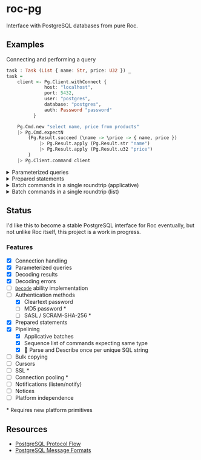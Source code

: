 # roc-pg

Interface with PostgreSQL databases from pure Roc.

## Examples

Connecting and performing a query

```haskell
task : Task (List { name: Str, price: U32 }) _
task =
    client <- Pg.Client.withConnect {
              host: "localhost",
              port: 5432,
              user: "postgres",
              database: "postgres",
              auth: Password "password"
          }

    Pg.Cmd.new "select name, price from products"
    |> Pg.Cmd.expectN
        (Pg.Result.succeed (\name -> \price -> { name, price })
            |> Pg.Result.apply (Pg.Result.str "name")
            |> Pg.Result.apply (Pg.Result.u32 "price")
        )
    |> Pg.Client.command client
```

<details>
<summary>
Parameterized queries
</summary>

```elm
Pg.Cmd.new "select name, price from products where id = $1"
|> Pg.Cmd.bind [ Pg.Cmd.u32 productId ]
|> Pg.Cmd.expect1
    (Pg.Result.succeed (\name -> \price -> { name, price })
        |> Pg.Result.apply (Pg.Result.str "name")
        |> Pg.Result.apply (Pg.Result.u32 "price")
    )
|> Pg.Client.command client
```

</details>

<details>
<summary>
Prepared statements
</summary>

```elm
selectProduct <-
    "select name from products where id = $1"
    |> Pg.Client.prepare { client, name: "selectProduct" }
    |> await

selectProduct
|> Pg.Cmd.bind [ Pg.Cmd.u32 productId ]
|> Pg.Cmd.expect1 (Pg.Result.str "name")
|> Pg.Client.command client

```

</details>

<details>
<summary>
Batch commands in a single roundtrip (applicative)
</summary>

```elm
Pg.Batch.succeed (\product -> \user -> { product, user })
|> Pg.Batch.with
    (
      selectProduct
      |> Pg.Cmd.bind [ Pg.Cmd.u32 productId ]
      |> Pg.Cmd.expect1 (Pg.Result.str "name")
    )
|> Pg.Batch.with
    (
      Pg.Cmd.new "select name, phone from user where id = $1"
      |> Pg.Cmd.bind [ Pg.Cmd.u32 userId ]
      |> Pg.Cmd.expect1 (
          Pg.Result.succeed (\name -> \phone -> { name, phone })
          |> Pg.Result.apply (Pg.Result.str "name")
          |> Pg.Result.apply (Pg.Result.str "phone")
      )
    )
|> Pg.Client.batch client
```

`selectProduct` refers to the prepared statement in the previous example

</details>

<details>
<summary>
Batch commands in a single roundtrip (list)
</summary>

```elm
updateCmd = \product ->
    Pg.Cmd.new "update products set price = $1 where id = $2"
    |> Pg.Cmd.bind [ Pg.Cmd.u32 product.newPrice, Pg.Cmd.u32 product.id ]

productsToUpdate
|> List.map updateCmd
|> Pg.Batch.sequence
|> Pg.Client.batch client
```

</details>

## Status

I'd like this to become a stable PostgreSQL interface for Roc eventually, but not unlike Roc itself, this project is a work in progress.

### Features

- [x] Connection handling
- [x] Parameterized queries
- [x] Decoding results
- [x] Decoding errors
- [ ] [`Decode`](https://www.roc-lang.org/builtins/Decode) ability implementation
- [ ] Authentication methods
  - [x] Cleartext password
  - [ ] MD5 password \*
  - [ ] SASL / SCRAM-SHA-256 \*
- [x] Prepared statements
- [x] Pipelining
  - [x] Applicative batches
  - [x] Sequence list of commands expecting same type
  - [x] 🚀 Parse and Describe once per unique SQL string
- [ ] Bulk copying
- [ ] Cursors
- [ ] SSL \*
- [ ] Connection pooling \*
- [ ] Notifications (listen/notify)
- [ ] Notices
- [ ] Platform independence

\* Requires new platform primitives

## Resources

- [PostgreSQL Protocol Flow](https://www.postgresql.org/docs/current/protocol-flow.html)
- [PostgreSQL Message Formats](https://www.postgresql.org/docs/current/protocol-message-formats.html)
